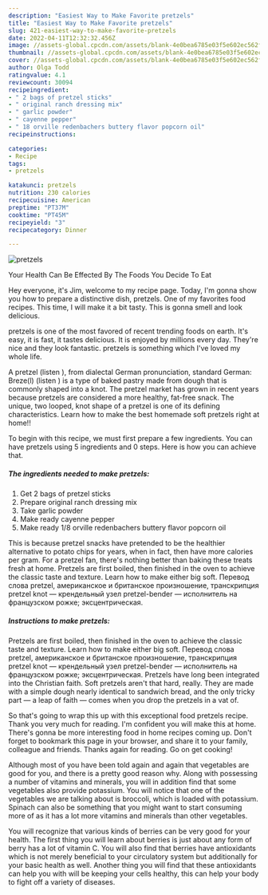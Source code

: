 ```yaml
---
description: "Easiest Way to Make Favorite pretzels"
title: "Easiest Way to Make Favorite pretzels"
slug: 421-easiest-way-to-make-favorite-pretzels
date: 2022-04-11T12:32:32.456Z
image: //assets-global.cpcdn.com/assets/blank-4e0bea6785e03f5e602ec562f230caae08da540cada707380b4fe1bbebba43da.png
thumbnail: //assets-global.cpcdn.com/assets/blank-4e0bea6785e03f5e602ec562f230caae08da540cada707380b4fe1bbebba43da.png
cover: //assets-global.cpcdn.com/assets/blank-4e0bea6785e03f5e602ec562f230caae08da540cada707380b4fe1bbebba43da.png
author: Olga Todd
ratingvalue: 4.1
reviewcount: 30094
recipeingredient:
- " 2 bags of pretzel sticks"
- " original ranch dressing mix"
- " garlic powder"
- " cayenne pepper"
- " 18 orville redenbachers buttery flavor popcorn oil"
recipeinstructions:

categories:
- Recipe
tags:
- pretzels

katakunci: pretzels 
nutrition: 230 calories
recipecuisine: American
preptime: "PT37M"
cooktime: "PT45M"
recipeyield: "3"
recipecategory: Dinner

---
```



![pretzels](//assets-global.cpcdn.com/assets/blank-4e0bea6785e03f5e602ec562f230caae08da540cada707380b4fe1bbebba43da.png)

Your Health Can Be Effected By The Foods You Decide To Eat

Hey everyone, it's Jim, welcome to my recipe page. Today, I'm gonna show you how to prepare a distinctive dish, pretzels. One of my favorites food recipes. This time, I will make it a bit tasty. This is gonna smell and look delicious.

pretzels is one of the most favored of recent trending foods on earth. It's easy, it is fast, it tastes delicious. It is enjoyed by millions every day. They're nice and they look fantastic. pretzels is something which I've loved my whole life.

A pretzel (listen ), from dialectal German pronunciation, standard German: Breze(l) (listen ) is a type of baked pastry made from dough that is commonly shaped into a knot. The pretzel market has grown in recent years because pretzels are considered a more healthy, fat-free snack. The unique, two looped, knot shape of a pretzel is one of its defining characteristics. Learn how to make the best homemade soft pretzels right at home!!


To begin with this recipe, we must first prepare a few ingredients. You can have pretzels using 5 ingredients and 0 steps. Here is how you can achieve that.

<!--inarticleads1-->

##### The ingredients needed to make pretzels:

1. Get  2 bags of pretzel sticks
1. Prepare  original ranch dressing mix
1. Take  garlic powder
1. Make ready  cayenne pepper
1. Make ready  1/8 orville redenbachers buttery flavor popcorn oil


This is because pretzel snacks have pretended to be the healthier alternative to potato chips for years, when in fact, then have more calories per gram. For a pretzel fan, there&#39;s nothing better than baking these treats fresh at home. Pretzels are first boiled, then finished in the oven to achieve the classic taste and texture. Learn how to make either big soft. Перевод слова pretzel, американское и британское произношение, транскрипция pretzel knot — крендельный узел pretzel-bender — исполнитель на французском рожке; эксцентрическая. 

<!--inarticleads2-->

##### Instructions to make pretzels:



Pretzels are first boiled, then finished in the oven to achieve the classic taste and texture. Learn how to make either big soft. Перевод слова pretzel, американское и британское произношение, транскрипция pretzel knot — крендельный узел pretzel-bender — исполнитель на французском рожке; эксцентрическая. Pretzels have long been integrated into the Christian faith. Soft pretzels aren&#39;t that hard, really. They are made with a simple dough nearly identical to sandwich bread, and the only tricky part — a leap of faith — comes when you drop the pretzels in a vat of. 

So that's going to wrap this up with this exceptional food pretzels recipe. Thank you very much for reading. I'm confident you will make this at home. There's gonna be more interesting food in home recipes coming up. Don't forget to bookmark this page in your browser, and share it to your family, colleague and friends. Thanks again for reading. Go on get cooking!

Although most of you have been told again and again that vegetables are good for you, and there is a pretty good reason why. Along with possessing a number of vitamins and minerals, you will in addition find that some vegetables also provide potassium. You will notice that one of the vegetables we are talking about is broccoli, which is loaded with potassium. Spinach can also be something that you might want to start consuming more of as it has a lot more vitamins and minerals than other vegetables.

You will recognize that various kinds of berries can be very good for your health. The first thing you will learn about berries is just about any form of berry has a lot of vitamin C. You will also find that berries have antioxidants which is not merely beneficial to your circulatory system but additionally for your basic health as well. Another thing you will find that these antioxidants can help you with will be keeping your cells healthy, this can help your body to fight off a variety of diseases.
